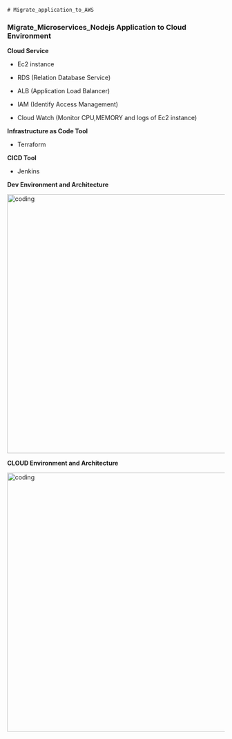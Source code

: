     # Migrate_application_to_AWS



### Migrate_Microservices_Nodejs Application to Cloud Environment


**Cloud Service**

- Ec2 instance
  
- RDS (Relation Database Service)
  
- ALB (Application Load Balancer)
  
- IAM (Identify Access Management)
  
- Cloud Watch (Monitor CPU,MEMORY and logs of Ec2 instance)

**Infrastructure as Code Tool**

- Terraform

**CICD Tool**

- Jenkins

**Dev Environment and Architecture** 

<img align = "center" alt = "coding" width = "600" src = "https://blogger.googleusercontent.com/img/b/R29vZ2xl/AVvXsEhaR-oiDHczwaEb3YbmvccT4dH6y5hXAI2BAOC9oxINdTWBosSZ9HiSmrQ3E4H_ZWNiIVnRvIokqCxvTzkcelz0JJGmO_IjUiX8TBQc8kSPR58YXqIgRiwHNS7LldQjfyomINi__qZLCxBgJoj_3WdLax5wVM6SuMlRW5igKt59Idza3p0haJ1mpiGMFyOa/s1257/microservice_structure.png"> 




**CLOUD Environment and Architecture**

<img align = "center" alt = "coding" width = "600" src = "https://blogger.googleusercontent.com/img/a/AVvXsEiqmWdsA9GXMmrN8EvleZQbbSOcSB0IguNtw4pB-DDDwouCUPTepm-Aoa91ZdoOJlQbmdmFVfjy-1qUNuKAaOLFInCtN4YsB0Ou7T8ioqtHfA0FgtMi9BQebXy9mgcd8BpdwDNV-aBdQgnoAVn4oIGhJrzb6Pq3YIVZPbA-CJL4ZSSxt18-ghpMxkrWsIhL">



